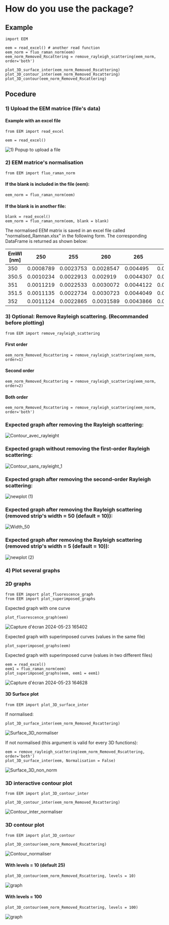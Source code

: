 # How do you use the package?

## Example
```
import EEM
```
```
eem = read_excel() # another read function
eem_norm = fluo_raman_norm(eem)
eem_norm_Removed_Rscattering = remove_rayleigh_scattering(eem_norm, order='both')

plot_3D_surface_inter(eem_norm_Removed_Rscattering)
plot_3D_contour_inter(eem_norm_Removed_Rscattering)
plot_3D_contour(eem_norm_Removed_Rscattering)
```

## Pocedure
### 1) Upload the EEM matrice (file's data)
#### Example with an excel file
```
from EEM import read_excel
```
```
eem = read_excel()
```
![1) Popup to upload a file](https://github.com/jojorichard/Fluorescence_Raman_normalisation/assets/160777950/7c6659a7-ebd5-45e2-9a22-ae398a53ba9f)

 ### 2) EEM matrice's normalisation
 ```
from EEM import fluo_raman_norm
```
 #### If the blank is included in the file (eem):

 ```
 eem_norm = fluo_raman_norm(eem)
```
#### If the blank is in another file:

 ```
 blank = read_excel()
 eem_norm = fluo_raman_norm(eem, blank = blank)
 ```
 The normalised EEM matrix is saved in an excel file called "normalised_Ramnan.xlsx" in the following form. The corresponding DataFrame is returned as shown below:
 
 | EmWl [nm] | 250        | 255        | 260        | 265        | 270        | 275        | 280        | 285        | 290        | 295        | 300        |
| --------- | ---------- | ---------- | ---------- | ---------- | ---------- | ---------- | ---------- | ---------- | ---------- | ---------- | ---------- |
| 350       | 0.0008789  | 0.0023753  | 0.0028547  | 0.004495   | 0.0065382  | 0.0060588  | 0.0084375  | 0.0080449  | 0.0088119  | 0.0091292  | 0.0088656  |
| 350.5     | 0.0010234  | 0.0022913  | 0.002919   | 0.0044307  | 0.0058528  | 0.0064289  | 0.0076323  | 0.009171   | 0.0087779  | 0.0084182  | 0.0080242  |
| 351       | 0.0011219  | 0.0022533  | 0.0030072  | 0.0044122  | 0.0055507  | 0.0064891  | 0.0079348  | 0.0089342  | 0.0090996  | 0.0080688  | 0.007986   |
| 351.5     | 0.0011135  | 0.0022734  | 0.0030723  | 0.0044049  | 0.0056659  | 0.0065027  | 0.0079862  | 0.0089206  | 0.0089053  | 0.0079954  | 0.0079835  |
| 352       | 0.0011124  | 0.0022865  | 0.0031589  | 0.0043866  | 0.0056515  | 0.0065596  | 0.0079579  | 0.0087859  | 0.00886    | 0.007912   | 0.0078569  |

### 3) Optional: Remove Rayleigh scattering. (Recommanded before plotting)
 ```
from EEM import remove_rayleigh_scattering
```
#### First order
```
eem_norm_Removed_Rscattering = remove_rayleigh_scattering(eem_norm, order=1)
```
#### Second order
```
eem_norm_Removed_Rscattering = remove_rayleigh_scattering(eem_norm, order=2)
```
#### Both order 
```
eem_norm_Removed_Rscattering = remove_rayleigh_scattering(eem_norm, order='both')
```

### Expected graph after removing the Rayleigh scattering:
![Contour_avec_rayleight](https://github.com/jojorichard/Fluorescence_Raman_normalisation/assets/160777950/dc6b63a2-0a5b-4a90-995b-48cda94bc0d0)

### Expected graph without removing the first-order Rayleigh scattering:
![Contour_sans_rayleight_1](https://github.com/jojorichard/Fluorescence_Raman_normalisation/assets/160777950/1d498a4b-be16-43b3-9f55-55557b6fa396)

### Expected graph after removing the second-order Rayleigh scattering:
![newplot (1)](https://github.com/jojorichard/Fluorescence_Raman_normalisation/assets/160777950/66179bdb-a3d9-4f35-8f8c-ea9bbaf27ef8)

### Expected graph after removing the Rayleigh scattering (removed strip's width = 50 (default = 10)):
![Width_50](https://github.com/jojorichard/Fluorescence_Raman_normalisation/assets/160777950/879d659d-1a0c-4d46-9943-2ee854212e7c)

### Expected graph after removing the Rayleigh scattering (removed strip's width = 5 (default = 10)):
![newplot (2)](https://github.com/jojorichard/Fluorescence_Raman_normalisation/assets/160777950/08e896af-6f23-4d1a-84f0-63ee67b6ffa7)

### 4) Plot several graphs

### 2D graphs
 ```
from EEM import plot_fluorescence_graph
from EEM import plot_superimposed_graphs
```
Expected graph with one curve
```
plot_fluorescence_graph(eem)
```
![Capture d'écran 2024-05-23 165402](https://github.com/jojorichard/Fluorescence_Raman_normalisation/assets/160879372/f11c8d96-2487-41c7-bb9e-c405dd49e496)

Expected graph with superimposed curves (values in the same file)
```
plot_superimposed_graphs(eem)
```
Expected graph with superimposed curve (values in two different files)
```
eem = read_excel()
eem1 = fluo_raman_norm(eem)
plot_superimposed_graphs(eem, eem1 = eem1)
```
![Capture d'écran 2024-05-23 164628](https://github.com/jojorichard/Fluorescence_Raman_normalisation/assets/160879372/9f74d508-8a74-4085-8c4e-1b309c18bb76)


#### 3D Surface plot
 ```
from EEM import plot_3D_surface_inter
```
If normalised:
```
plot_3D_surface_inter(eem_norm_Removed_Rscattering)
```
![Surface_3D_normaliser](https://github.com/jojorichard/Fluorescence_Raman_normalisation/assets/160777950/bb81fea8-7f79-447c-95d3-a86e67a2bf86)

If not normalised (this argument is valid for every 3D functions):
```
eem = remove_rayleigh_scattering(eem_norm_Removed_Rscattering, order='both')
plot_3D_surface_inter(eem, Normalisation = False)
```
![Surface_3D_non_norm](https://github.com/jojorichard/Fluorescence_Raman_normalisation/assets/160777950/f43e98ef-3fbe-450e-9e13-4468f3cf365b)

### 3D interactive contour plot
 ```
from EEM import plot_3D_contour_inter
```
```
plot_3D_contour_inter(eem_norm_Removed_Rscattering)
```
![Contour_inter_normaliser](https://github.com/jojorichard/Fluorescence_Raman_normalisation/assets/160777950/8f2d6b3e-65e4-41af-9a55-0e83b4027e6a)

### 3D contour plot
 ```
from EEM import plot_3D_contour
```
```
plot_3D_contour(eem_norm_Removed_Rscattering)
```
![Contour_normaliser](https://github.com/jojorichard/Fluorescence_Raman_normalisation/assets/160777950/b91dddd1-342a-4737-8dff-70fc92fc4425)

 #### With levels = 10 (default 25)
 ```
plot_3D_contour(eem_norm_Removed_Rscattering, levels = 10)
```
 ![graph](https://github.com/jojorichard/Fluorescence_Raman_normalisation/assets/160777950/184e07d6-69d4-42f8-9954-74d8edea04d5)

#### With levels = 100
```
plot_3D_contour(eem_norm_Removed_Rscattering, levels = 100)
```
![graph](https://github.com/jojorichard/Fluorescence_Raman_normalisation/assets/160777950/353d7146-4b1c-4b12-994b-5aadc130c6d8)



